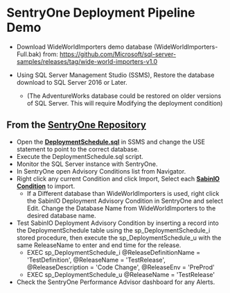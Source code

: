 # SentryOne Deployment Pipeline Demo

- Download WideWorldImporters demo database (WideWorldImporters-Full.bak) from: https://github.com/Microsoft/sql-server-samples/releases/tag/wide-world-importers-v1.0

- Using SQL Server Management Studio (SSMS), Restore the database download to SQL Server 2016 or Later.

  - (The AdventureWorks database could be restored on older versions of SQL Server. This will require Modifying the deployment condition)

## From the [SentryOne Repository](https://github.com/sabinio/SentryOne)

- Open the __[DeploymentSchedule.sql](https://github.com/sabinio/SentryOne/tree/master/Conditions/SabinIO%20Deployment.condition/DeploymentSchedule.sql)__ in SSMS and change the USE statement to point to the correct database.
- Execute the DeploymentSchedule.sql script.
- Monitor the SQL Server instance with SentryOne.
- In SentryOne open Advisory Conditions list from Navigator.
- Right click any current Condition and click Import, Select each __[SabinIO Condition](https://github.com/sabinio/SentryOne/tree/master/Conditions/)__ to import.
  - If a Different database than WideWorldImporters is used, right click the SabinIO Deployment Advisory Condition in SentryOne and select Edit. Change the Database Name from WideWorldImporters to the desired database name.
- Test SabinIO Deployment Advisory Condition by inserting a record into the DeploymentSchedule table using the sp_DeploymentSchedule_i stored procedure, then execute the sp_DeploymentSchedule_u with the same ReleaseName to enter and end time for the release.
  - EXEC sp_DeploymentSchedule_i @ReleaseDefinitionName = 'TestDefinition', @ReleaseName = 'TestRelease', @ReleaseDescription = 'Code Change', @ReleaseEnv = 'PreProd'
  - EXEC sp_DeploymentSchedule_u @ReleaseName = 'TestRelease'
- Check the SentryOne Performance Advisor dashboard for any Alerts.

